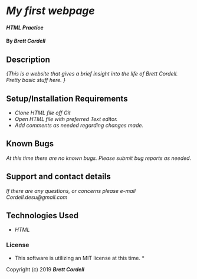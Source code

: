 # _My first webpage_

#### _HTML Practice_

#### By _**Brett Cordell**_

## Description

_{This is a website that gives a brief insight into the life of Brett Cordell. Pretty basic stuff here. }_

## Setup/Installation Requirements

* _Clone HTML file off Git_
* _Open HTML file with preferred Text editor._
* _Add comments as needed regarding changes made._

## Known Bugs

_At this time there are no known bugs. Please submit bug reports as needed._

## Support and contact details

_If there are any questions, or concerns please e-mail Cordell.desu@gmail.com_

## Technologies Used

* _HTML_

### License

* This software is utilizing an MIT license at this time. *

Copyright (c) 2019 **_Brett Cordell_**
